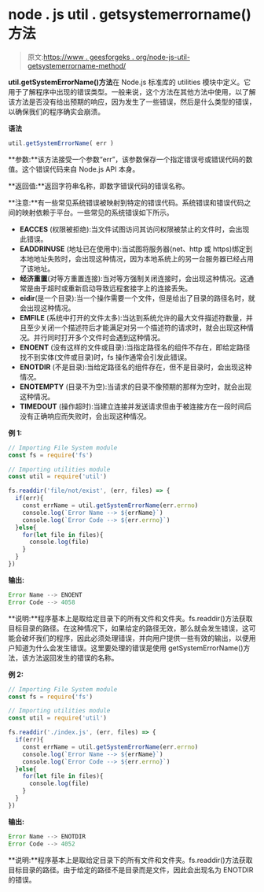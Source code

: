 # node . js util . getsystemerrorname()方法

> 原文:[https://www . geesforgeks . org/node-js-util-getsystemerrorname-method/](https://www.geeksforgeeks.org/node-js-util-getsystemerrorname-method/)

**util.getSystemErrorName()方法**在 Node.js 标准库的 utilities 模块中定义。它用于了解程序中出现的错误类型。一般来说，这个方法在其他方法中使用，以了解该方法是否没有给出预期的响应，因为发生了一些错误，然后是什么类型的错误，以确保我们的程序确实会崩溃。

**语法**

```js
util.getSystemErrorName( err )
```

**参数:**该方法接受一个参数“err”，该参数保存一个指定错误号或错误代码的数值。这个错误代码来自 Node.js API 本身。

**返回值:**返回字符串名称，即数字错误代码的错误名称。

**注意:**有一些常见系统错误被映射到特定的错误代码。系统错误和错误代码之间的映射依赖于平台。一些常见的系统错误如下所示。

*   **EACCES** (权限被拒绝):当文件试图访问其访问权限被禁止的文件时，会出现此错误。
*   **EADDRINUSE** (地址已在使用中):当试图将服务器(net、http 或 https)绑定到本地地址失败时，会出现这种情况，因为本地系统上的另一台服务器已经占用了该地址。
*   **经济重置**(对等方重置连接):当对等方强制关闭连接时，会出现这种情况。这通常是由于超时或重新启动导致远程套接字上的连接丢失。
*   **eidir**(是一个目录):当一个操作需要一个文件，但是给出了目录的路径名时，就会出现这种情况。
*   **EMFILE** (系统中打开的文件太多):当达到系统允许的最大文件描述符数量，并且至少关闭一个描述符后才能满足对另一个描述符的请求时，就会出现这种情况。并行同时打开多个文件时会遇到这种情况。
*   **ENOENT** (没有这样的文件或目录):当指定路径名的组件不存在，即给定路径找不到实体(文件或目录)时，fs 操作通常会引发此错误。
*   **ENOTDIR** (不是目录):当给定路径名的组件存在，但不是目录时，会出现这种情况。
*   **ENOTEMPTY** (目录不为空):当请求的目录不像预期的那样为空时，就会出现这种情况。
*   **TIMEDOUT** (操作超时):当建立连接并发送请求但由于被连接方在一段时间后没有正确响应而失败时，会出现这种情况。

**例 1:**

```js
// Importing File System module
const fs = require('fs')

// Importing utilities module
const util = require('util')

fs.readdir('file/not/exist', (err, files) => {
  if(err){
    const errName = util.getSystemErrorName(err.errno)
    console.log(`Error Name --> ${errName}`)
    console.log(`Error Code --> ${err.errno}`)
  }else{
    for(let file in files){
      console.log(file)
    }
  } 
}) 
```

**输出:**

```js
Error Name --> ENOENT
Error Code --> 4058

```

**说明:**程序基本上是取给定目录下的所有文件和文件夹。fs.readdir()方法获取目标目录的路径。在这种情况下，如果给定的路径无效，那么就会发生错误，这可能会破坏我们的程序，因此必须处理错误，并向用户提供一些有效的输出，以便用户知道为什么会发生错误。这里要处理的错误是使用 getSystemErrorName()方法，该方法返回发生的错误的名称。

**例 2:**

```js
// Importing File System module
const fs = require('fs')

// Importing utilities module
const util = require('util')

fs.readdir('./index.js', (err, files) => {
  if(err){
    const errName = util.getSystemErrorName(err.errno)
    console.log(`Error Name --> ${errName}`)
    console.log(`Error Code --> ${err.errno}`)
  }else{
    for(let file in files){
      console.log(file)
    }
  } 
}) 
```

**输出:**

```js
Error Name --> ENOTDIR
Error Code --> 4052

```

**说明:**程序基本上是取给定目录下的所有文件和文件夹。fs.readdir()方法获取目标目录的路径。由于给定的路径不是目录而是文件，因此会出现名为 ENOTDIR 的错误。